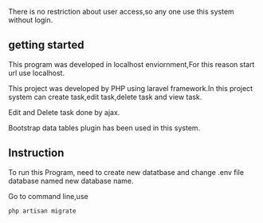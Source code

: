 There is no restriction about user access,so any one use this system without login. 

## getting started

This program was developed in localhost enviornment,For this reason start url use localhost.

This project was developed by PHP using laravel framework.In this project system can create task,edit task,delete task and view task.

Edit and Delete task done by ajax.

Bootstrap data tables plugin has been used in this system. 


## Instruction

To run this Program, need to create new datatbase and change .env file database named new database name.

Go to command line,use

	php artisan migrate
	
	

